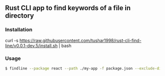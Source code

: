 ## Rust CLI app to find keywords of a file in directory

### Installation
curl -s https://raw.githubusercontent.com/tushar1998/rust-cli-find-line/v0.0.1-dev.5/install.sh | bash

### Usage

```bash
$ findline --package react --path ./my-app -f package.json --exclude-dir node_modules
```

